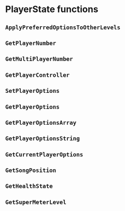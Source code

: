 # PlayerState functions


## `ApplyPreferredOptionsToOtherLevels`

## `GetPlayerNumber`

## `GetMultiPlayerNumber`

## `GetPlayerController`

## `SetPlayerOptions`

## `GetPlayerOptions`

## `GetPlayerOptionsArray`

## `GetPlayerOptionsString`

## `GetCurrentPlayerOptions`

## `GetSongPosition`

## `GetHealthState`

## `GetSuperMeterLevel`